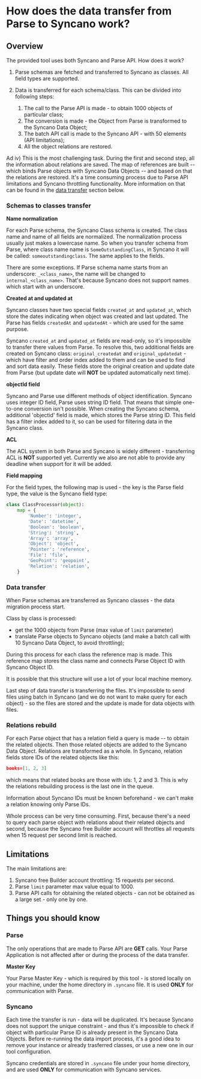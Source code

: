 # How does the data transfer from Parse to Syncano work?

## Overview

The provided tool uses both Syncano and Parse API. How does it work?

1. Parse schemas are fetched and transferred to Syncano as classes. All field types are supported.
2. Data is transferred for each schema/class. This can be divided into following steps:

   1. The call to the Parse API is made - to obtain 1000 objects of particular class;
   2. The conversion is made - the Object from Parse is transformed to the Syncano Data Object;
   3. The batch API call is made to the Syncano API - with 50 elements (API limitations);
   4. All the object relations are restored. 

Ad iv) This is the most challenging task. During the first and second step, all the information about relations are saved. The map of references are built -- which binds Parse objects with Syncano Data Objects -- and based on that the relations are restored. It's a time consuming process due to Parse API limitations and Syncano throttling functionality. More information on that can be found in the [data transfer](#data-transfer) section below.

### Schemas to classes transfer

**Name normalization**

For each Parse schema, the Syncano Class schema is created. The class name and name of all fields are normalized. 
The normalization process usually just makes a lowercase name. So when you transfer schema from Parse, where class name name is `SomeOutstandingClass`, in Syncano it will be called: `someoutstandingclass`. 
The same applies to the fields. 

There are some exceptions. If Parse schema name starts from an underscore: `_<class_name>`, the name will be changed to `internal_<class_name>`. That's because Syncano does not support names which start with an underscore.

**Created at and updated at**

Syncano classes have two special fields `created_at` and `updated_at`, which store the dates indicating when object was created and last updated. The Parse has fields `createdAt` and `updatedAt` - which are used for the same purpose. 

Syncano `created_at` and `updated_at` fields are read-only, so it's impossible to transfer there values from Parse.
To resolve this, two additional fields are created on Syncano class: `original_createdat` and `original_updatedat` - 
which have filter and order index added to them and can be used to find and sort data easily. 
These fields store the original creation and update date from Parse (but update date will **NOT** be updated automatically next time). 

**objectId field**

Syncano and Parse use different methods of object identification. Syncano uses integer ID field, Parse uses string ID field. 
That means that simple one-to-one conversion isn't possible. When creating the Syncano schema, additional 'objectid' field is made, which stores the Parse string ID. This field has a filter index added to it, so can be used for filtering data in the Syncano class.

**ACL**

The ACL system in both Parse and Syncano is widely different - transferring ACL is **NOT** supported yet. 
Currently we also are not able to provide any deadline when support for it will be added. 

**Field mapping**

For the field types, the following map is used - the key is the Parse field type, the value is the Syncano field type:

```python
class ClassProcessor(object):
    map = {
        'Number': 'integer',
        'Date': 'datetime',
        'Boolean': 'boolean',
        'String': 'string',
        'Array': 'array',
        'Object': 'object',
        'Pointer': 'reference',
        'File': 'file',
        'GeoPoint': 'geopoint',
        'Relation': 'relation',
    }
```

### Data transfer

When Parse schemas are transferred as Syncano classes - the data migration process start. 

Class by class is processed: 
* get the 1000 objects from Parse (max value of `limit` parameter)
* translate Parse objects to Syncano objects (and make a batch call with 10 Syncano Data Object, to avoid throttling); 
 
During this process for each class the reference map is made. This reference map stores the class name and connects Parse Object ID with Syncano Object ID. 

It is possible that this structure will use a lot of your local machine memory.
 
Last step of data transfer is transferring the files. It's impossible to send files using batch in Syncano (and we do 
not want to make query for each object) - so the files are stored and the update is made for data objects with files.

### Relations rebuild

For each Parse object that has a relation field a query is made -- to obtain the related objects. 
Then those related objects are added to the Syncano Data Object. Relations are transformed as a whole. In Syncano, relation fields store IDs of the related objects like this: 

```json
books=[1, 2, 3]
```

which means that related books are those with ids: 1, 2 and 3. This is why the relations rebuilding process is the last one in the queue. 

Information about Syncano IDs must be known beforehand - we can't make a relation knowing only Parse IDs. 

Whole process can be very time consuming. First, because there's a need to query each parse object with relations about their related objects and second, because the Syncano free Builder account will throttles all requests when 15 request per second limit is reached.

## Limitations

The main limitations are:

1. Syncano free Builder account throttling: 15 requests per second.
2. Parse `limit` parameter max value equal to 1000.
3. Parse API calls for obtaining the related objects - can not be obtained as a large set - only one by one.

## Things you should know 

### Parse

The only operations that are made to Parse API are **GET** calls. Your Parse Application is not affected after or 
during the process of the data transfer.

**Master Key**

Your Parse Master Key - which is required by this tool - is stored locally on your machine, under the home directory in 
`.syncano` file. It is used **ONLY** for communication with Parse.  

### Syncano

Each time the transfer is run - data will be duplicated. It's because Syncano does not support the unique constraint - and
thus it's impossible to check if object with particular Parse ID is already present in the Syncano Data Objects. Before
re-running the data import process, it's a good idea to remove your instance or already trasferred classes, or use a new one in our tool configuration.

Syncano credentials are stored in `.syncano` file under your home directory, and are used **ONLY** for communication
with Syncano services.
